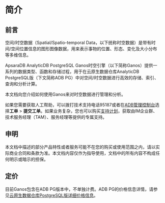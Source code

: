 # 简介

## 前言

空间/时空数据（Spatial/Spatio-temporal Data，以下统称时空数据）是带有时间/空间位置信息的图形图像数据，用来表示事物的位置、形态、变化及大小分布等多维信息。

ApsaraDB AnalyticDB PostgreSQL Ganos时空引擎（以下简称Ganos）提供一系列的数据类型、函数和存储过程，用于在云原生数据仓库AnalyticDB PostgreSQL版（下文简称ADB PG）中对空间/时空数据进行高效的存储、索引、查询和分析计算。

本文档向您介绍如何使用Ganos来对时空数据进行管理和分析。

如果您需要获取人工帮助，可以拨打技术支持电话95187或者在[ADB管理控制台](https://ads.console.aliyun.com/)选择**工单** \> **提交工单**。如果业务复杂，您也可以购买[支持计划](https://www.alibabacloud.com/support/after-sales)，获取由IM企业群、技术服务经理（TAM）、服务经理等提供的专属支持。

## 申明

本文档中描述的部分产品特性或者服务可能不在您的购买或使用范围之内，请以实际商业合同和条款为准。本文档内容仅作为指导使用，文档中的所有内容不构成任何明示或暗示的担保。

## 定价

目前Ganos包含在ADB PG版本中，不单独计费。ADB PG的价格信息详情，请参见[云原生数据仓库PostgreSQL版详细价格信息](https://www.alibabacloud.com/zh/product/hybriddb-postgresql/pricing?spm=a2796.7960336.8215766810.2.6e77b91aprHVN8)。

